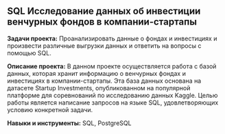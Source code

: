 ## SQL Исследование данных об инвестиции венчурных фондов в компании-стартапы
**Задачи проекта:**
Проанализировать данные о фондах и инвестициях и произвести различные выгрузки данных и ответить на вопросы с помощью SQL.

**Описание проекта:**
В данном проекте осуществляется работа с базой данных, которая хранит информацию о венчурных фондах и инвестициях в компании-стартапы. Эта база данных основана на датасете Startup Investments, опубликованном на популярной платформе для соревнований по исследованию данных Kaggle. Целью работы является написание запросов на языке SQL, удовлетворяющих условию конкретной задачи.

**Навыки и инструменты:**
SQL, PostgreSQL
